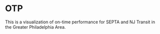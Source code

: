 # OTP

This is a visualization of on-time performance for SEPTA and NJ Transit in the Greater Philadelphia Area.

